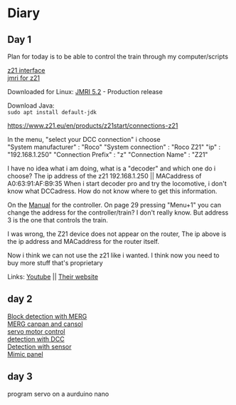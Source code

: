 # Diary

## Day 1
Plan for today is to be able to control the train through my computer/scripts

[z21 interface](https://www.z21.eu/en/products/z21/connections-z21#52-1271)  
[jmri for z21](https://www.jmri.org/help/en/html/hardware/roco/z21/index.shtml#RocoZ21Ethernet)

Downloaded for Linux: [JMRI 5.2](https://www.jmri.org/download/index.shtml#prod-rel) - Production release

Download Java:  
`sudo apt install default-jdk`  

https://www.z21.eu/en/products/z21start/connections-z21



In the menu, "select your DCC connection" i choose  
"System manufacturer" : "Roco"
"System connection" : "Roco Z21"
"ip" : "192.168.1.250"
"Connection Prefix" : "z"
"Connection Name" : "Z21"


I have no idea what i am doing, what is a "decoder" and which one do i choose?
The ip address of the z21 192.168.1.250 ||  MACaddress of A0:63:91:AF:B9:35
When i start decoder pro and try the locomotive, i don't know what DCCadress.
How do not know where to get this information.


On the [Manual](https://www.z21.eu/media/Kwc_Basic_DownloadTag_Component/47-1122-676-9476-7721-downloadTag/default/1ae598c7/1666183875/10810-multimaus-sv.pdf) for the controller. On page 29 pressing "Menu+1"
you can change the address for the controller/train? I don't really know.
But address 3 is the one that controls the train.


I was wrong, the Z21 device does not appear on the router, The ip above is 
the ip address and MACaddress for the router itself.

Now i think we can not use the z21 like i wanted. I think now you need to buy 
more stuff that's proprietary

Links:
[Youtube](https://www.youtube.com/watch?v=cCQGqAJGVwo)  ||
[Their website](https://www.roco.cc/ren/products/control/accessories/10814-z21-wlan-package.html)


## day 2

[Block detection with MERG](https://www.youtube.com/watch?v=BviPcd8-Vt0)  
[MERG canpan and cansol](https://www.youtube.com/watch?v=jGefnAzpq3w)  
[servo motor control](https://www.youtube.com/watch?v=fHAPXAcW9ZQ)  
[detection with DCC](https://www.youtube.com/watch?v=DtYzP5RgcsA)  
[Detection with sensor](https://www.youtube.com/watch?v=yDWI4ujtuIY)  
[Mimic panel](https://www.youtube.com/watch?v=-qEL5MGZXB4)  


## day 3

program servo on a aurduino nano
